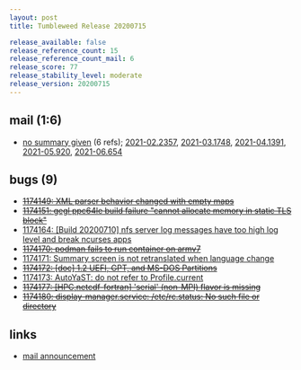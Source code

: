 ```yaml
---
layout: post
title: Tumbleweed Release 20200715

release_available: false
release_reference_count: 15
release_reference_count_mail: 6
release_score: 77
release_stability_level: moderate
release_version: 20200715
---
```


## mail (1:6)

- [no summary given](https://lists.opensuse.org/archives/list/factory@lists.opensuse.org/thread/MHG6S7UHFGPYM7ULEV7BSNLZQASTKSUH) (6 refs); [2021-02.2357](https://lists.opensuse.org/archives/list/factory@lists.opensuse.org/thread/MHG6S7UHFGPYM7ULEV7BSNLZQASTKSUH), [2021-03.1748](https://lists.opensuse.org/archives/list/factory@lists.opensuse.org/thread/MHG6S7UHFGPYM7ULEV7BSNLZQASTKSUH), [2021-04.1391](https://lists.opensuse.org/archives/list/factory@lists.opensuse.org/thread/MHG6S7UHFGPYM7ULEV7BSNLZQASTKSUH), [2021-05.920](https://lists.opensuse.org/archives/list/factory@lists.opensuse.org/thread/MHG6S7UHFGPYM7ULEV7BSNLZQASTKSUH), [2021-06.654](https://lists.opensuse.org/archives/list/factory@lists.opensuse.org/thread/MHG6S7UHFGPYM7ULEV7BSNLZQASTKSUH)

## bugs (9)

<!--more-->

- ~~[1174149: XML parser behavior changed with empty maps](https://bugzilla.opensuse.org/show_bug.cgi?id=1174149)~~
- ~~[1174151: gegl ppc64le build failure "cannot allocate memory in static TLS block"](https://bugzilla.opensuse.org/show_bug.cgi?id=1174151)~~
- [1174164: \[Build 20200710\] nfs server log messages have too high log level and break ncurses apps](https://bugzilla.opensuse.org/show_bug.cgi?id=1174164)
- ~~[1174170: podman fails to run container on armv7](https://bugzilla.opensuse.org/show_bug.cgi?id=1174170)~~
- [1174171: Summary screen is not retranslated when language change](https://bugzilla.opensuse.org/show_bug.cgi?id=1174171)
- ~~[1174172: \[doc\] 1.2  UEFI, GPT, and MS-DOS Partitions](https://bugzilla.opensuse.org/show_bug.cgi?id=1174172)~~
- [1174173: AutoYaST: do not refer to Profile.current](https://bugzilla.opensuse.org/show_bug.cgi?id=1174173)
- ~~[1174177: \[HPC,netcdf-fortran\] 'serial' (non-MPI) flavor is missing](https://bugzilla.opensuse.org/show_bug.cgi?id=1174177)~~
- ~~[1174180: display-manager.service: /etc/rc.status: No such file or directory](https://bugzilla.opensuse.org/show_bug.cgi?id=1174180)~~



## links

- [mail announcement](https://lists.opensuse.org/archives/list/factory@lists.opensuse.org/thread/MHG6S7UHFGPYM7ULEV7BSNLZQASTKSUH)
